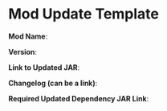 # Mod Update Template

**Mod Name**:

**Version**:

**Link to Updated JAR**:

**Changelog (can be a link)**:

**Required Updated Dependency JAR Link**:
